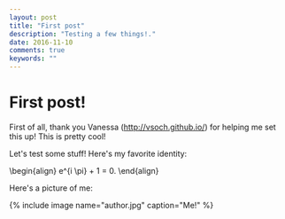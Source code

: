 ```yaml
---
layout: post
title: "First post"
description: "Testing a few things!."
date: 2016-11-10
comments: true
keywords: ""
---
```


# First post!

First of all, thank you Vanessa (http://vsoch.github.io/) for helping me set this up!
This is pretty cool!

Let's test some stuff! Here's my favorite identity:

<p>
\begin{align}
e^{i \pi} + 1 = 0.
\end{align}
<p>

Here's a picture of me:

{% include image name="author.jpg" caption="Me!" %}
